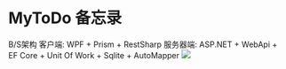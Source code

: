 # MyToDo 备忘录
B/S架构 
客户端: WPF + Prism + RestSharp
服务器端: ASP.NET + WebApi + EF Core + Unit Of Work + Sqlite + AutoMapper
![]([http://baidu.com/pic/doge.png](https://uploadfile.bizhizu.cn/up/ad/81/62/ad816204038c480b61ecc37ad5d2dba3.jpg))
